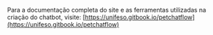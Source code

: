 Para a documentação completa do site e as ferramentas utilizadas na criação do chatbot, visite: [https://unifeso.gitbook.io/petchatflow](https://unifeso.gitbook.io/petchatflow)
